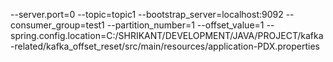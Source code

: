 --server.port=0 --topic=topic1 --bootstrap_server=localhost:9092 --consumer_group=test1 --partition_number=1 --offset_value=1 --spring.config.location=C:/SHRIKANT/DEVELOPMENT/JAVA/PROJECT/kafka-related/kafka_offset_reset/src/main/resources/application-PDX.properties